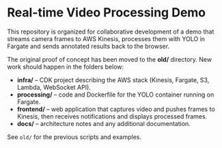 # Real-time Video Processing Demo

This repository is organized for collaborative development of a demo that streams camera frames to AWS Kinesis, processes them with YOLO in Fargate and sends annotated results back to the browser.

The original proof of concept has been moved to the **old/** directory. New work should happen in the folders below:

- **infra/** – CDK project describing the AWS stack (Kinesis, Fargate, S3, Lambda, WebSocket API).
- **processing/** – code and Dockerfile for the YOLO container running on Fargate.
- **frontend/** – web application that captures video and pushes frames to Kinesis, then receives notifications and displays processed frames.
- **docs/** – architecture notes and any additional documentation.

See `old/` for the previous scripts and examples.
